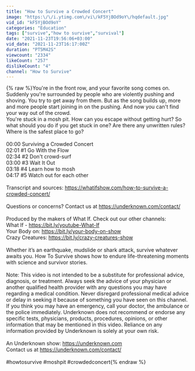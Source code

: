 ```yaml
---
title: "How to Survive a Crowded Concert"
image: "https:\/\/i.ytimg.com\/vi\/kF5YjBOd9oY\/hqdefault.jpg"
vid_id: "kF5YjBOd9oY"
categories: "Education"
tags: ["survive","how to survive","survival"]
date: "2021-11-23T19:56:06+03:00"
vid_date: "2021-11-23T16:17:00Z"
duration: "PT5M42S"
viewcount: "2334"
likeCount: "257"
dislikeCount: "4"
channel: "How to Survive"
---
```

{% raw %}You're in the front row, and your favorite song comes on. Suddenly you're surrounded by people who are violently pushing and shoving. You try to get away from them. But as the song builds up, more and more people start joining in on the pushing. And now you can't find your way out of the crowd.<br />You're stuck in a mosh pit. How can you escape without getting hurt? So what should you do if you get stuck in one? Are there any unwritten rules? Where is the safest place to go?<br /><br />00:00 Surviving a Crowded Concert <br />02:01 #1 Go With the Flow<br />02:34 #2 Don't crowd-surf<br />03:00 #3 Wait It Out<br />03:18 #4 Learn how to mosh<br />04:17 #5 Watch out for each other<br /><br />Transcript and sources:  <a rel="nofollow" target="blank" href="https://whatifshow.com/how-to-survive-a-crowded-concert/">https://whatifshow.com/how-to-survive-a-crowded-concert/</a><br /><br />Questions or concerns? Contact us at <a rel="nofollow" target="blank" href="https://underknown.com/contact/">https://underknown.com/contact/</a><br /><br />Produced by the makers of What If. Check out our other channels:<br />What If - <a rel="nofollow" target="blank" href="https://bit.ly/youtube-What-If">https://bit.ly/youtube-What-If</a><br />Your Body on: <a rel="nofollow" target="blank" href="https://bit.ly/your-body-on-show">https://bit.ly/your-body-on-show</a><br />Crazy Creatures: <a rel="nofollow" target="blank" href="https://bit.ly/crazy-creatures-show">https://bit.ly/crazy-creatures-show</a><br /><br />Whether it’s an earthquake, mudslide or shark attack, survive whatever awaits you. How To Survive shows how to endure life-threatening moments with science and survivor stories.<br /><br />Note: This video is not intended to be a substitute for professional advice, diagnosis, or treatment. Always seek the advice of your physician or another qualified health provider with any questions you may have regarding a medical condition. Never disregard professional medical advice or delay in seeking it because of something you have seen on this channel. If you think you may have an emergency, call your doctor, the ambulance or the police immediately. Underknown does not recommend or endorse any specific tests, physicians, products, procedures, opinions, or other information that may be mentioned in this video. Reliance on any information provided by Underknown is solely at your own risk.<br /><br />An Underknown show: <a rel="nofollow" target="blank" href="https://underknown.com">https://underknown.com</a><br />Contact us at <a rel="nofollow" target="blank" href="https://underknown.com/contact/">https://underknown.com/contact/</a><br /><br />#howtosurvive #moshpit #crowdedconcert{% endraw %}
